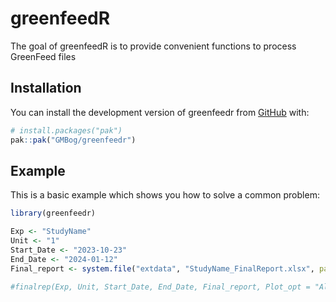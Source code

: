 
<!-- README.md is generated from README.Rmd. Please edit that file -->

# greenfeedR

<!-- badges: start -->
<!-- badges: end -->

The goal of greenfeedR is to provide convenient functions to process
GreenFeed files

## Installation

You can install the development version of greenfeedr from
[GitHub](https://github.com/GMBog/greenfeedr) with:

``` r
# install.packages("pak")
pak::pak("GMBog/greenfeedr")
```

## Example

This is a basic example which shows you how to solve a common problem:

``` r
library(greenfeedr)

Exp <- "StudyName"
Unit <- "1"
Start_Date <- "2023-10-23"
End_Date <- "2024-01-12"
Final_report <- system.file("extdata", "StudyName_FinalReport.xlsx", package = "greenfeedr")

#finalrep(Exp, Unit, Start_Date, End_Date, Final_report, Plot_opt = "All")
```
